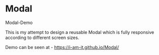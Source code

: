 # Modal
Modal-Demo

This is my attempt to design a reusable Modal which is fully responsive according to different screen sizes.

Demo can be seen at - https://i-am-it.github.io/Modal/
